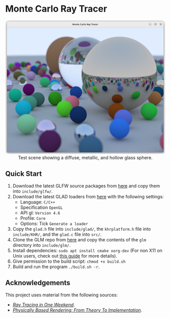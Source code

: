 # Monte Carlo Ray Tracer

<p align="center">
    <img src="assets/test_scene.png" alt="Test scene">
    <br>
    Test scene showing a diffuse, metallic, and hollow glass sphere.
</p>
    
## Quick Start
1. Download the latest GLFW source packages from [here](https://www.glfw.org/download.html) and copy them into `include/glfw/`.
2. Download the latest GLAD loaders from [here](https://glad.dav1d.de/) with the following settings:
    * Language: `C/C++`
    * Specification `OpenGL`
    * API gl: `Version 4.6`
    * Profile: `Core`
    * Options: Tick `Generate a loader`
3. Copy the `glad.h` file into `include/glad/`, the `khrplatform.h` file into `include/KHR/`, and the `glad.c` file into `src/`.
4. Clone the GLM repo from [here](https://github.com/g-truc/glm/tree/master) and copy the contents of the `glm` directory into `include/glm/`. 
5. Install dependencies: `sudo apt install cmake xorg-dev` (For non X11 on Unix users, check out [this guide](https://www.glfw.org/docs/latest/compile_guide.html) for more details).
6. Give permission to the build script: `chmod +x build.sh`
7. Build and run the program `./build.sh -r`.


## Acknowledgements
This project uses material from the following sources:
* [_Ray Tracing in One Weekend_](https://raytracing.github.io/books/RayTracingInOneWeekend.html).
* [_Physically Based Rendering: From Theory To Implementation_](https://pbr-book.org/4ed/contents).